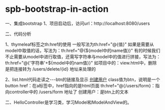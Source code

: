 # spb-bootstrap-in-action

一、集成bootstrap
1、项目启动后，访问url：http://localhost:8080/users

二、代码分析

1、thymeleaf标签之th:href的使用
一般写法为th:href="@{值}"
如果是需要从model中取值的话，写法为：th:href="@{${model中的name值}}"
有的时候我们不止需要从model中进行取值，还需写字符串与model中的值进行拼接，写法为：th:href="@{'字符串'+${model中的nam值}}"
如项目中的：view.html中，<a th:href="@{'/users/delete/'+${userModel.user.id}}">删除</a>
是把连接转为 /users/delete/{id} 地址来处理的

2、list.html代码走读之---btn的链接及显示
<a class="btn btn-default" href="/users/form.html" th:href="@{/users/form}">创建用户</a>
class值为btn，说明是一个button
href：在a标签中，href指向的是html页面
th:href="@{/users/form}：指向controller中的 /users/form 地址了
创建用户：是btn上的文本



二、HelloController是学习类，学习Model和ModelAndView的。
